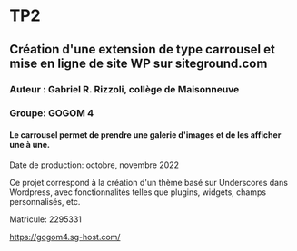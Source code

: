 # TP2

## Création d'une extension de type carrousel et mise en ligne de site WP sur siteground.com

### Auteur : Gabriel R. Rizzoli, collège de Maisonneuve

### Groupe: GOGOM 4

#### Le carrousel permet de prendre une galerie d'images et de les afficher une à une.

Date de production: octobre, novembre 2022

Ce projet correspond à la création d'un thème basé sur Underscores dans Wordpress, avec fonctionnalités telles que plugins, widgets, champs personnalisés, etc.

Matricule: 2295331

https://gogom4.sg-host.com/
